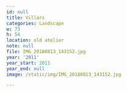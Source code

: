 ```yaml
---
id: null
title: Villars
categories: Landscape
w: 73
h: 54
location: old atelier
note: null
file: IMG_20180813_143152.jpg
year: '2011'
year_start: 2011
year_end: null
image: /static/img/IMG_20180813_143152.jpg

---
```

